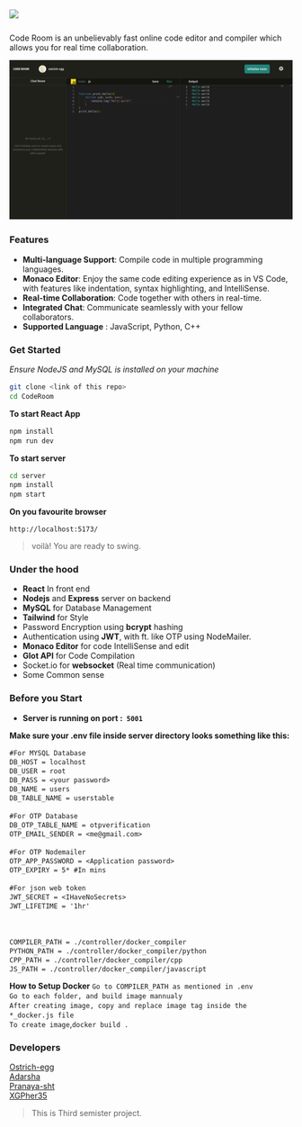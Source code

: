 <h1>
<img src="https://capsule-render.vercel.app/api?type=transparent&height=300&text=CODE%20ROOM&textBg=false&reversal=false&fontColor=238579&fontSize=75&fontAlign=50&animation=twinkling&strokeWidth=5&stroke=238579&desc=Code%20as%20your%20neurons%20fire.&descSize=20"/>
</h1>


Code Room is an unbelievably fast online code editor and compiler which allows you for real time collaboration.

![](./readmePicture.png)

### Features

- **Multi-language Support**: Compile code in multiple programming languages.
- **Monaco Editor**: Enjoy the same code editing experience as in VS Code, with features like indentation, syntax highlighting, and IntelliSense.
- **Real-time Collaboration**: Code together with others in real-time.
- **Integrated Chat**: Communicate seamlessly with your fellow collaborators.
- **Supported Language** : JavaScript, Python, C++


### Get Started

*Ensure NodeJS and MySQL is installed on your machine*


```sh
git clone <link of this repo>
cd CodeRoom
```

**To start React App**
```sh
npm install
npm run dev
```

**To start server**
```sh
cd server
npm install
npm start
```

**On you favourite browser**
```
http://localhost:5173/
```
>voilà! You are ready to swing.

### Under the hood
- **React**  In front end
- **Nodejs** and **Express** server on backend
- **MySQL** for Database Management
- **Tailwind** for Style
- Password Encryption using **bcrypt** hashing
- Authentication using **JWT**, with ft. like OTP using NodeMailer.
- **Monaco Editor** for code IntelliSense and edit
- **Glot API** for Code Compilation
- Socket.io for **websocket** (Real time communication)
- Some Common sense

### Before you Start

- **Server is running on port :``` 5001```**<br>

**Make sure your .env file inside server directory looks something like this:**
```
#For MYSQL Database
DB_HOST = localhost
DB_USER = root
DB_PASS = <your password>
DB_NAME = users
DB_TABLE_NAME = userstable

#For OTP Database
DB_OTP_TABLE_NAME = otpverification
OTP_EMAIL_SENDER = <me@gmail.com>

#For OTP Nodemailer
OTP_APP_PASSWORD = <Application password>
OTP_EXPIRY = 5* #In mins

#For json web token
JWT_SECRET = <IHaveNoSecrets>
JWT_LIFETIME = '1hr'



COMPILER_PATH = ./controller/docker_compiler
PYTHON_PATH = ./controller/docker_compiler/python
CPP_PATH = ./controller/docker_compiler/cpp
JS_PATH = ./controller/docker_compiler/javascript

```

**How to Setup Docker**
`Go to COMPILER_PATH as mentioned in .env`<br>
`Go to each folder, and build image mannualy`<br>
`After creating image, copy and replace image tag inside the *_docker.js file`<br>
`To create image`,`docker build .`<br>


### Developers

[Ostrich-egg](https://github.com/ostrich-egg)<br>
[Adarsha](https://github.com/Adarsha16)<br>
[Pranaya-sht](https://github.com/Pranaya-sht)<br>
[XGPher35](https://github.com/XGPher35)<br>
> This is Third semister project.<br>